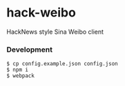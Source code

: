 hack-weibo
==========

HackNews style Sina Weibo client

### Development

```
$ cp config.example.json config.json
$ npm i
$ webpack
```
